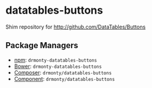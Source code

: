 datatables-buttons
==================

Shim repository for http://github.com/DataTables/Buttons

Package Managers
----------------

* [npm](http://npmjs.org/package/drmonty-datatables-buttons): `drmonty-datatables-buttons`
* [Bower](http://twitter.github.com/bower/): `drmonty-datatables-buttons`
* [Composer](http://packagist.org/packages/drmonty/datatables-buttons): `drmonty/datatables-buttons`
* [Component](http://component.io): `drmonty/datatables-buttons`